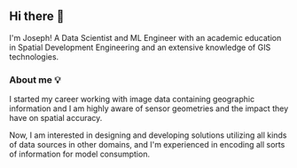 ## Hi there 👋
I'm Joseph! A Data Scientist and ML Engineer with an academic education in Spatial Development Engineering and an extensive knowledge of GIS technologies.

### About me 💡
I started my career working with image data containing geographic information and I am highly aware of sensor geometries and the impact they have on spatial accuracy.

Now, I am interested in designing and developing solutions utilizing all kinds of data sources in other domains, and I'm experienced in encoding all sorts of information for model consumption.


<!--
**JosephDoun/JosephDoun** is a ✨ _special_ ✨ repository because its `README.md` (this file) appears on your GitHub profile.

Here are some ideas to get you started:

- 🔭 I’m currently working on ...
- 🌱 I’m currently learning ...
- 👯 I’m looking to collaborate on ...
- 🤔 I’m looking for help with ...
- 💬 Ask me about ...
- 📫 How to reach me: ...
- 😄 Pronouns: ...
- ⚡ Fun fact: ...
-->
